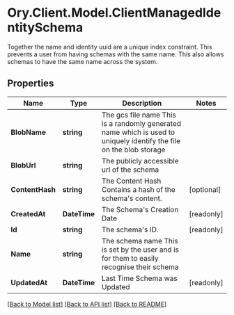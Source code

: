 # Ory.Client.Model.ClientManagedIdentitySchema
Together the name and identity uuid are a unique index constraint. This prevents a user from having schemas with the same name. This also allows schemas to have the same name across the system.

## Properties

Name | Type | Description | Notes
------------ | ------------- | ------------- | -------------
**BlobName** | **string** | The gcs file name  This is a randomly generated name which is used to uniquely identify the file on the blob storage | 
**BlobUrl** | **string** | The publicly accessible url of the schema | 
**ContentHash** | **string** | The Content Hash  Contains a hash of the schema&#39;s content. | [optional] 
**CreatedAt** | **DateTime** | The Schema&#39;s Creation Date | [readonly] 
**Id** | **string** | The schema&#39;s ID. | [readonly] 
**Name** | **string** | The schema name  This is set by the user and is for them to easily recognise their schema | 
**UpdatedAt** | **DateTime** | Last Time Schema was Updated | [readonly] 

[[Back to Model list]](../README.md#documentation-for-models) [[Back to API list]](../README.md#documentation-for-api-endpoints) [[Back to README]](../README.md)


